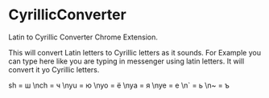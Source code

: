 # CyrillicConverter
Latin to Cyrillic Converter Chrome Extension. 

This will convert Latin letters to Cyrillic letters as it sounds. For Example you can type here like you are typing in messenger using latin letters. It will convert it yo Cyrillic letters.

sh = ш
\nch = ч
\nyu = ю
\nyo = ё
\nya = я
\nye = е
\n` = ь
\n~ = ъ
